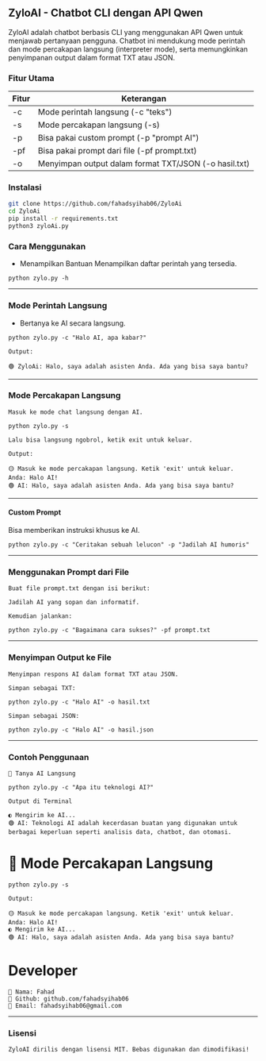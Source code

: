 ## ZyloAI - Chatbot CLI dengan API Qwen

ZyloAI adalah chatbot berbasis CLI yang menggunakan API Qwen untuk menjawab pertanyaan pengguna.
Chatbot ini mendukung mode perintah dan mode percakapan langsung (interpreter mode), serta memungkinkan penyimpanan output dalam format TXT atau JSON.

### Fitur Utama

| Fitur  | Keterangan |
|--------|------------|
| -c     | Mode perintah langsung (-c "teks")  |
| -s     | Mode percakapan langsung (-s) |
| -p     | Bisa pakai custom prompt (-p "prompt AI") |
| -pf    | Bisa pakai prompt dari file (-pf prompt.txt) |
| -o     | Menyimpan output dalam format TXT/JSON (-o hasil.txt) |

### Instalasi
```bash
git clone https://github.com/fahadsyihab06/ZyloAi
cd ZyloAi
pip install -r requirements.txt
python3 zyloAi.py
```

### Cara Menggunakan

- Menampilkan Bantuan
Menampilkan daftar perintah yang tersedia.
```
python zylo.py -h
```

---

### Mode Perintah Langsung

- Bertanya ke AI secara langsung.
```
python zylo.py -c "Halo AI, apa kabar?"

Output:

🟢 ZyloAi: Halo, saya adalah asisten Anda. Ada yang bisa saya bantu?

```
---

### Mode Percakapan Langsung
```
Masuk ke mode chat langsung dengan AI.

python zylo.py -s

Lalu bisa langsung ngobrol, ketik exit untuk keluar.

Output:

🟡 Masuk ke mode percakapan langsung. Ketik 'exit' untuk keluar.
Anda: Halo AI!
🟢 AI: Halo, saya adalah asisten Anda. Ada yang bisa saya bantu?

```
---

#### Custom Prompt

Bisa memberikan instruksi khusus ke AI.

`python zylo.py -c "Ceritakan sebuah lelucon" -p "Jadilah AI humoris"`


---

### Menggunakan Prompt dari File
```
Buat file prompt.txt dengan isi berikut:

Jadilah AI yang sopan dan informatif.

Kemudian jalankan:

python zylo.py -c "Bagaimana cara sukses?" -pf prompt.txt

```
---

### Menyimpan Output ke File
```
Menyimpan respons AI dalam format TXT atau JSON.

Simpan sebagai TXT:

python zylo.py -c "Halo AI" -o hasil.txt

Simpan sebagai JSON:

python zylo.py -c "Halo AI" -o hasil.json

```
---

### Contoh Penggunaan
```
🔹 Tanya AI Langsung

python zylo.py -c "Apa itu teknologi AI?"

Output di Terminal

◐ Mengirim ke AI...
🟢 AI: Teknologi AI adalah kecerdasan buatan yang digunakan untuk berbagai keperluan seperti analisis data, chatbot, dan otomasi.
```
# 🔹 Mode Percakapan Langsung
```
python zylo.py -s

Output:

🟡 Masuk ke mode percakapan langsung. Ketik 'exit' untuk keluar.
Anda: Halo AI!
◐ Mengirim ke AI...
🟢 AI: Halo, saya adalah asisten Anda. Ada yang bisa saya bantu?
```

# Developer
```
🚀 Nama: Fahad
📌 Github: github.com/fahadsyihab06
📧 Email: fahadsyihab06@gmail.com
```

---

### Lisensi
```
ZyloAI dirilis dengan lisensi MIT. Bebas digunakan dan dimodifikasi!
```

